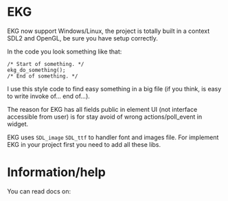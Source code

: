 # EKG
EKG now support Windows/Linux, the project is totally built in a context SDL2 and OpenGL, be sure you have setup correctly.

In the code you look something like that:
```
/* Start of something. */
ekg_do_something();
/* End of something. */
```
I use this style code to find easy something in a big file (if you think, is easy to write invoke of... end of...).

The reason for EKG has all fields public in element UI (not interface accessible from user) is for stay avoid of wrong actions/poll_event in widget.

EKG uses `SDL_image` `SDL_ttf` to handler font and images file.
For implement EKG in your project first you need to add all these libs.

# Information/help
You can read docs on:

